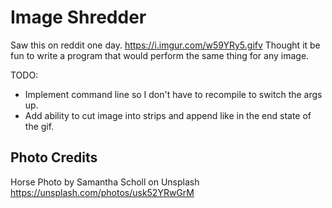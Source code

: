 # Image Shredder

Saw this on reddit one day. https://i.imgur.com/w59YRy5.gifv
Thought it be fun to write a program that would perform the same thing for any image.


TODO:
- Implement command line so I don't have to recompile to switch the args up.
- Add ability to cut image into strips and append like in the end state of the gif.

## Photo Credits

Horse Photo by Samantha Scholl on Unsplash
https://unsplash.com/photos/usk52YRwGrM
